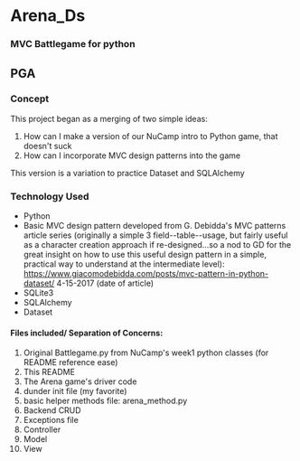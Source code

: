 # Arena_Ds

### MVC Battlegame for python
## PGA

### Concept
This project began as a merging of two simple ideas: 
1. How can I make a version of our NuCamp intro to Python game, that doesn't suck
2. How can I incorporate MVC design patterns into the game

This version is a variation to practice Dataset and SQLAlchemy

### Technology Used
* Python
* Basic MVC design pattern developed from G. Debidda's MVC patterns article series (originally a simple 3 field--table--usage, but fairly useful as a character creation approach if re-designed...so a nod to GD for the great insight on how to use this useful design pattern in a simple, practical way to understand at the intermediate level): https://www.giacomodebidda.com/posts/mvc-pattern-in-python-dataset/  4-15-2017 (date of article)
* SQLite3 
* SQLAlchemy
* Dataset

#### Files included/ Separation of Concerns:
1. Original Battlegame.py from NuCamp's week1 python classes (for README reference ease)
2. This README
3. The Arena game's driver code
4. dunder init file (my favorite)
5. basic helper methods file: arena_method.py
6. Backend CRUD
7. Exceptions file
8. Controller
9. Model
10. View